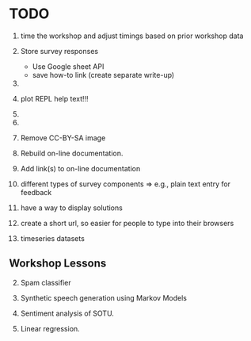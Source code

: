 # TODO

1. time the workshop and adjust timings based on prior workshop data

2. Store survey responses

   - Use Google sheet API
   - save how-to link (create separate write-up)

3. 

4. plot REPL help text!!!

5. 

6. 

7. Remove CC-BY-SA image

8. Rebuild on-line documentation.

9. Add link(s) to on-line documentation

10. different types of survey components => e.g., plain text entry for feedback

11. have a way to display solutions

12. create a short url, so easier for people to type into their browsers

13. timeseries datasets


## Workshop Lessons

2. Spam classifier

3. Synthetic speech generation using Markov Models

4. Sentiment analysis of SOTU.

5. Linear regression.
